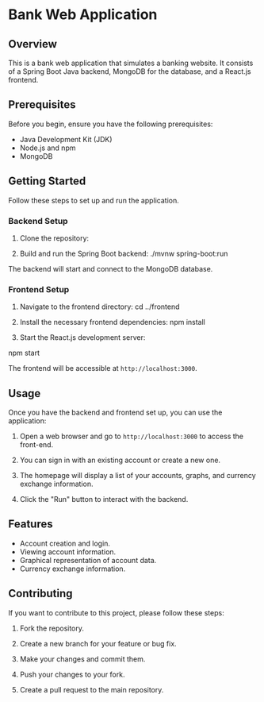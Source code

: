 # Bank Web Application

## Overview

This is a bank web application that simulates a banking website. It consists of a Spring Boot Java backend, MongoDB for the database, and a React.js frontend.

## Prerequisites

Before you begin, ensure you have the following prerequisites:

- Java Development Kit (JDK)
- Node.js and npm
- MongoDB

## Getting Started

Follow these steps to set up and run the application.

### Backend Setup

1. Clone the repository:

2. Build and run the Spring Boot backend:
./mvnw spring-boot:run

The backend will start and connect to the MongoDB database.

### Frontend Setup

1. Navigate to the frontend directory:
cd ../frontend

2. Install the necessary frontend dependencies:
npm install

3. Start the React.js development server:

npm start

The frontend will be accessible at `http://localhost:3000`.

## Usage

Once you have the backend and frontend set up, you can use the application:

1. Open a web browser and go to `http://localhost:3000` to access the front-end.

2. You can sign in with an existing account or create a new one.

3. The homepage will display a list of your accounts, graphs, and currency exchange information.

4. Click the "Run" button to interact with the backend.

## Features

- Account creation and login.
- Viewing account information.
- Graphical representation of account data.
- Currency exchange information.

## Contributing

If you want to contribute to this project, please follow these steps:

1. Fork the repository.

2. Create a new branch for your feature or bug fix.

3. Make your changes and commit them.

4. Push your changes to your fork.

5. Create a pull request to the main repository.


